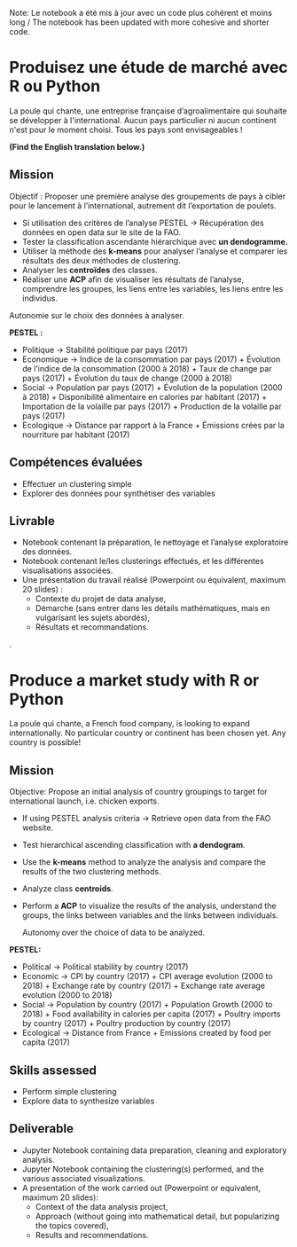 Note: Le notebook a été mis à jour avec un code plus cohérent et moins long / The notebook has been updated with more cohesive and shorter code.

# Produisez une étude de marché avec R ou Python

La poule qui chante, une entreprise française d’agroalimentaire qui souhaite se développer à l'international. Aucun pays particulier ni aucun continent n'est pour le moment choisi. Tous les pays sont envisageables !

**(Find the English translation below.)**

## Mission

Objectif : Proposer une première analyse des groupements de pays à cibler pour le lancement à l’international, autrement dit l’exportation de poulets.

* Si utilisation des critères de l’analyse PESTEL -> Récupération des données en open data sur le site de la FAO.
* Tester la classification ascendante hiérarchique avec **un dendogramme.**
* Utiliser la méthode des **k-means** pour analyser l’analyse et comparer les résultats des deux méthodes de clustering.
* Analyser les **centroïdes** des classes.
* Réaliser une **ACP** afin de visualiser les résultats de l’analyse, comprendre les groupes, les liens entre les variables, les liens entre les individus.

Autonomie sur le choix des données à analyser.

**PESTEL :**
* Politique → Stabilité politique par pays (2017)
* Economique → Indice de la consommation par pays (2017) + Évolution de l’indice de la consommation (2000 à 2018) + Taux de change par pays (2017) + Évolution du taux de change (2000 à 2018)
* Social → Population par pays (2017) + Évolution de la population (2000 à 2018) + Disponibilité alimentaire en calories par habitant (2017) + Importation de la volaille par pays (2017) + Production de la volaille par pays (2017)
* Ecologique → Distance par rapport à la France + Émissions crées par la nourriture par habitant (2017)

## Compétences évaluées

* Effectuer un clustering simple
* Explorer des données pour synthétiser des variables

## Livrable

* Notebook contenant la préparation, le nettoyage et l’analyse exploratoire des données.
* Notebook contenant le/les clusterings effectués, et les différentes visualisations associées.
* Une présentation du travail réalisé (Powerpoint ou équivalent, maximum 20 slides) :
    - Contexte du projet de data analyse,
    - Démarche (sans entrer dans les détails mathématiques, mais en vulgarisant les sujets abordés),
    - Résultats et recommandations.

.


# Produce a market study with R or Python

La poule qui chante, a French food company, is looking to expand internationally. No particular country or continent has been chosen yet. Any country is possible!

## Mission

Objective: Propose an initial analysis of country groupings to target for international launch, i.e. chicken exports.

* If using PESTEL analysis criteria -> Retrieve open data from the FAO website.
* Test hierarchical ascending classification with **a dendogram**.
* Use the **k-means** method to analyze the analysis and compare the results of the two clustering methods.
* Analyze class **centroids**.
* Perform a **ACP** to visualize the results of the analysis, understand the groups, the links between variables and the links between individuals.

  Autonomy over the choice of data to be analyzed.

**PESTEL:**
* Political → Political stability by country (2017)
* Economic → CPI by country (2017) + CPI average evolution (2000 to 2018) + Exchange rate by country (2017) + Exchange rate average evolution (2000 to 2018)
* Social → Population by country (2017) + Population Growth (2000 to 2018) + Food availability in calories per capita (2017) + Poultry imports by country (2017) + Poultry production by country (2017)
* Ecological → Distance from France + Emissions created by food per capita (2017)

## Skills assessed

* Perform simple clustering
* Explore data to synthesize variables
  
## Deliverable

* Jupyter Notebook containing data preparation, cleaning and exploratory analysis.
* Jupyter Notebook containing the clustering(s) performed, and the various associated visualizations.
* A presentation of the work carried out (Powerpoint or equivalent, maximum 20 slides):
    - Context of the data analysis project,
    - Approach (without going into mathematical detail, but popularizing the topics covered),
    - Results and recommendations.
